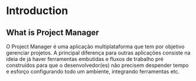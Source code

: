 # Introduction

## What is Project Manager

O Project Manager é uma aplicação multiplataforma que tem por objetivo gerenciar projetos. A principal diferença para outras aplicações consiste na ideia de já haver ferramentas embutidas e fluxos de trabalho pré construídos para que o desenvolvedor(es) não precisem despender tempo e esforço configurando todo um ambiente, integrando ferramentas etc.
